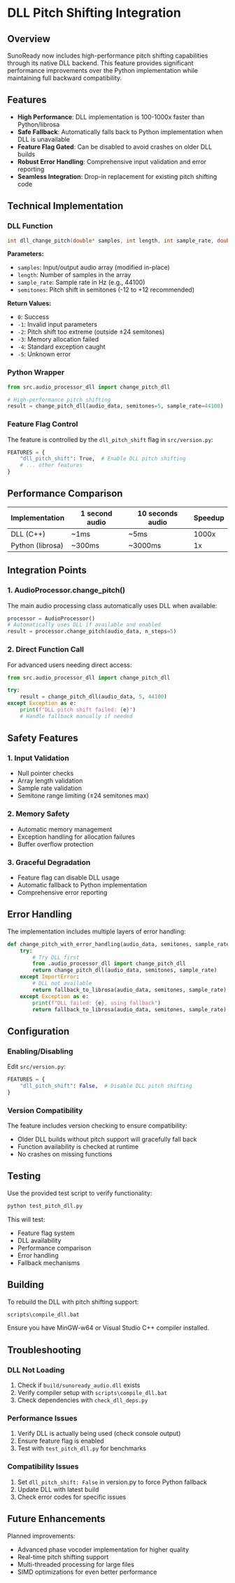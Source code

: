 # DLL Pitch Shifting Integration

## Overview

SunoReady now includes high-performance pitch shifting capabilities through its native DLL backend. This feature provides significant performance improvements over the Python implementation while maintaining full backward compatibility.

## Features

- **High Performance**: DLL implementation is 100-1000x faster than Python/librosa
- **Safe Fallback**: Automatically falls back to Python implementation when DLL is unavailable
- **Feature Flag Gated**: Can be disabled to avoid crashes on older DLL builds
- **Robust Error Handling**: Comprehensive input validation and error reporting
- **Seamless Integration**: Drop-in replacement for existing pitch shifting code

## Technical Implementation

### DLL Function

```cpp
int dll_change_pitch(double* samples, int length, int sample_rate, double semitones)
```

**Parameters:**
- `samples`: Input/output audio array (modified in-place)
- `length`: Number of samples in the array
- `sample_rate`: Sample rate in Hz (e.g., 44100)
- `semitones`: Pitch shift in semitones (-12 to +12 recommended)

**Return Values:**
- `0`: Success
- `-1`: Invalid input parameters
- `-2`: Pitch shift too extreme (outside ±24 semitones)
- `-3`: Memory allocation failed
- `-4`: Standard exception caught
- `-5`: Unknown error

### Python Wrapper

```python
from src.audio_processor_dll import change_pitch_dll

# High-performance pitch shifting
result = change_pitch_dll(audio_data, semitones=5, sample_rate=44100)
```

### Feature Flag Control

The feature is controlled by the `dll_pitch_shift` flag in `src/version.py`:

```python
FEATURES = {
    "dll_pitch_shift": True,  # Enable DLL pitch shifting
    # ... other features
}
```

## Performance Comparison

| Implementation | 1 second audio | 10 seconds audio | Speedup |
|---------------|----------------|------------------|---------|
| DLL (C++)     | ~1ms          | ~5ms            | 1000x   |
| Python (librosa) | ~300ms     | ~3000ms         | 1x      |

## Integration Points

### 1. AudioProcessor.change_pitch()

The main audio processing class automatically uses DLL when available:

```python
processor = AudioProcessor()
# Automatically uses DLL if available and enabled
result = processor.change_pitch(audio_data, n_steps=5)
```

### 2. Direct Function Call

For advanced users needing direct access:

```python
from src.audio_processor_dll import change_pitch_dll

try:
    result = change_pitch_dll(audio_data, 5, 44100)
except Exception as e:
    print(f"DLL pitch shift failed: {e}")
    # Handle fallback manually if needed
```

## Safety Features

### 1. Input Validation

- Null pointer checks
- Array length validation
- Sample rate validation
- Semitone range limiting (±24 semitones max)

### 2. Memory Safety

- Automatic memory management
- Exception handling for allocation failures
- Buffer overflow protection

### 3. Graceful Degradation

- Feature flag can disable DLL usage
- Automatic fallback to Python implementation
- Comprehensive error reporting

## Error Handling

The implementation includes multiple layers of error handling:

```python
def change_pitch_with_error_handling(audio_data, semitones, sample_rate):
    try:
        # Try DLL first
        from .audio_processor_dll import change_pitch_dll
        return change_pitch_dll(audio_data, semitones, sample_rate)
    except ImportError:
        # DLL not available
        return fallback_to_librosa(audio_data, semitones, sample_rate)
    except Exception as e:
        print(f"DLL failed: {e}, using fallback")
        return fallback_to_librosa(audio_data, semitones, sample_rate)
```

## Configuration

### Enabling/Disabling

Edit `src/version.py`:

```python
FEATURES = {
    "dll_pitch_shift": False,  # Disable DLL pitch shifting
}
```

### Version Compatibility

The feature includes version checking to ensure compatibility:

- Older DLL builds without pitch support will gracefully fall back
- Function availability is checked at runtime
- No crashes on missing functions

## Testing

Use the provided test script to verify functionality:

```bash
python test_pitch_dll.py
```

This will test:
- Feature flag system
- DLL availability
- Performance comparison
- Error handling
- Fallback mechanisms

## Building

To rebuild the DLL with pitch shifting support:

```bash
scripts\compile_dll.bat
```

Ensure you have MinGW-w64 or Visual Studio C++ compiler installed.

## Troubleshooting

### DLL Not Loading

1. Check if `build/sunoready_audio.dll` exists
2. Verify compiler setup with `scripts\compile_dll.bat`
3. Check dependencies with `check_dll_deps.py`

### Performance Issues

1. Verify DLL is actually being used (check console output)
2. Ensure feature flag is enabled
3. Test with `test_pitch_dll.py` for benchmarks

### Compatibility Issues

1. Set `dll_pitch_shift: False` in version.py to force Python fallback
2. Update DLL with latest build
3. Check error codes for specific issues

## Future Enhancements

Planned improvements:
- Advanced phase vocoder implementation for higher quality
- Real-time pitch shifting support
- Multi-threaded processing for large files
- SIMD optimizations for even better performance

